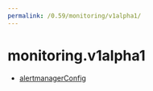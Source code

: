 ```yaml
---
permalink: /0.59/monitoring/v1alpha1/
---
```


# monitoring.v1alpha1



* [alertmanagerConfig](alertmanagerConfig.md)